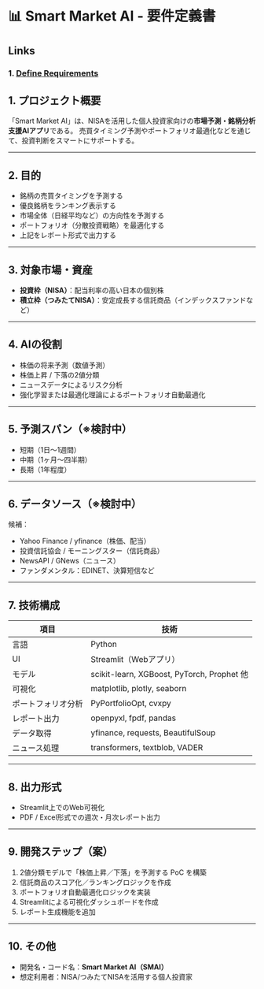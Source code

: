 # 📊 Smart Market AI - 要件定義書

## Links
### 1. [Define Requirements](./Documents/01_Define_requirements.md)


## 1. プロジェクト概要

「Smart Market AI」は、NISAを活用した個人投資家向けの**市場予測・銘柄分析支援AIアプリ**である。
売買タイミング予測やポートフォリオ最適化などを通じて、投資判断をスマートにサポートする。

---

## 2. 目的

- 銘柄の売買タイミングを予測する
- 優良銘柄をランキング表示する
- 市場全体（日経平均など）の方向性を予測する
- ポートフォリオ（分散投資戦略）を最適化する
- 上記をレポート形式で出力する

---

## 3. 対象市場・資産

- **投資枠（NISA）**：配当利率の高い日本の個別株
- **積立枠（つみたてNISA）**：安定成長する信託商品（インデックスファンドなど）

---

## 4. AIの役割

- 株価の将来予測（数値予測）
- 株価上昇 / 下落の2値分類
- ニュースデータによるリスク分析
- 強化学習または最適化理論によるポートフォリオ自動最適化

---

## 5. 予測スパン（※検討中）

- 短期（1日〜1週間）
- 中期（1ヶ月〜四半期）
- 長期（1年程度）

---

## 6. データソース（※検討中）

候補：
- Yahoo Finance / yfinance（株価、配当）
- 投資信託協会 / モーニングスター（信託商品）
- NewsAPI / GNews（ニュース）
- ファンダメンタル：EDINET、決算短信など

---

## 7. 技術構成

| 項目 | 技術 |
|------|------|
| 言語 | Python |
| UI | Streamlit（Webアプリ） |
| モデル | scikit-learn, XGBoost, PyTorch, Prophet 他 |
| 可視化 | matplotlib, plotly, seaborn |
| ポートフォリオ分析 | PyPortfolioOpt, cvxpy |
| レポート出力 | openpyxl, fpdf, pandas |
| データ取得 | yfinance, requests, BeautifulSoup |
| ニュース処理 | transformers, textblob, VADER |

---

## 8. 出力形式

- Streamlit上でのWeb可視化
- PDF / Excel形式での週次・月次レポート出力

---

## 9. 開発ステップ（案）

1. 2値分類モデルで「株価上昇／下落」を予測する PoC を構築
2. 信託商品のスコア化／ランキングロジックを作成
3. ポートフォリオ自動最適化ロジックを実装
4. Streamlitによる可視化ダッシュボードを作成
5. レポート生成機能を追加

---

## 10. その他

- 開発名・コード名：**Smart Market AI（SMAI）**
- 想定利用者：NISA/つみたてNISAを活用する個人投資家
